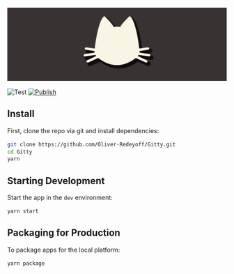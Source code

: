 ![Alt text](./gittyMedia/gittyBanner1200x400.png)

![Test](https://github.com/Oliver-Redeyoff/Gitty/workflows/Test/badge.svg)
[![Publish](https://github.com/Oliver-Redeyoff/Gitty/actions/workflows/publish.yml/badge.svg)](https://github.com/Oliver-Redeyoff/Gitty/actions/workflows/publish.yml)

## Install

First, clone the repo via git and install dependencies:

```bash
git clone https://github.com/Oliver-Redeyoff/Gitty.git
cd Gitty
yarn
```

## Starting Development

Start the app in the `dev` environment:

```bash
yarn start
```

## Packaging for Production

To package apps for the local platform:

```bash
yarn package
```
